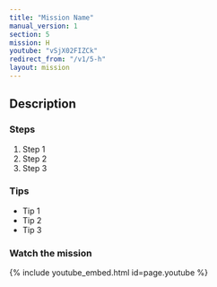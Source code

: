 ```yaml
---
title: "Mission Name"
manual_version: 1
section: 5
mission: H
youtube: "vSjX02FIZCk"
redirect_from: "/v1/5-h"
layout: mission
---
```




## Description

### Steps

1. Step 1
2. Step 2
3. Step 3

### Tips

* Tip 1
* Tip 2
* Tip 3

### Watch the mission

{% include youtube_embed.html id=page.youtube %}

